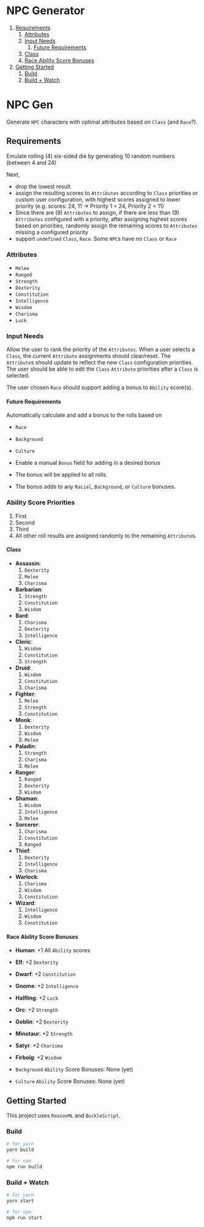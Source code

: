 # NPC Generator

1. [Requirements](#requirements)
	1. [Attributes](#attributes)
	2. [Input Needs](#input-needs)
		1. [Future Requirements](#future-requirements)
	3. [Class](#class)
	4. [Race Ability Score Bonuses](#race-ability-score-bonuses)
2. [Getting Started](#getting-started)
	1. [Build](#build)
	2. [Build + Watch](#build--watch)

# NPC Gen

Generate `NPC` characters with optimal attributes based on `Class`
(and `Race`?).

## Requirements

Emulate rolling (4) six-sided die by generating 10 random numbers
(between 4 and 24)

Next,

- drop the lowest result
- assign the resulting scores to `Attributes` according to `Class` priorities
  or custom user configuration, with highest scores assigned to lower priority
  (e.g. scores: 24, 11 -> Priority 1 = 24, Priority 2 = 11)
- Since there are (9) `Attributes` to assign, if there are less than (9)
  `Attributes` configured with a priority, after assigning highest scores
  based on priorities, randomly assign the remaining scores to `Attributes`
  missing a configured priority
- support `undefined` `Class`, `Race`. Some `NPC`s have no `Class` or `Race`

### Attributes

- `Melee`
- `Ranged`
- `Strength`
- `Dexterity`
- `Constitution`
- `Intelligence`
- `Wisdom`
- `Charisma`
- `Luck`

### Input Needs

Allow the user to rank the priority of the `Attributes`.
When a user selects a `Class`, the current `Attribute` assignments should
clear/reset. The `Attribute`s should update to reflect the new
`Class` configuration priorities.
The user should be able to edit the `Class` `Attribute` priorities
after a `Class` is selected.

The user chosen `Race` should support adding a bonus to `Ability` score(s).

#### Future Requirements

Automatically calculate and add a bonus to the rolls based on

- `Race`
- `Background`
- `Culture`


- Enable a manual `Bonus` field for adding in a desired bonus
- The bonus will be applied to all rolls.
- The bonus adds to any `Racial`, `Background`, or `Culture` bonuses.

### Ability Score Priorities

1. First
2. Second
3. Third
4. All other roll results are assigned randomly to the remaining `Attribute`s.

#### Class

- **Assassin**:
  1. `Dexterity`
  2. `Melee`
  3. `Charisma`
- **Barbarian**:
  1. `Strength`
  2. `Constitution`
  3. `Wisdom`
- **Bard**:
  1. `Charisma`
  2. `Dexterity`
  3. `Intelligence`
- **Cleric**:
  1. `Wisdom`
  2. `Constitution`
  3. `Strength`
- **Druid**:
  1. `Wisdom`
  2. `Constitution`
  3. `Charisma`
- **Fighter**:
  1. `Melee`
  2. `Strength`
  3. `Constitution`
- **Monk**:
  1. `Dexterity`
  2. `Wisdom`
  3. `Melee`
- **Paladin**:
  1. `Strength`
  2. `Charisma`
  3. `Melee`
- **Ranger**:
  1. `Ranged`
  2. `Dexterity`
  3. `Wisdom`
- **Shaman**:
  1. `Wisdom`
  2. `Intelligence`
  3. `Melee`
- **Sorcerer**:
  1. `Charisma`
  2. `Constitution`
  3. `Ranged`
- **Thief**:
  1. `Dexterity`
  2. `Intelligence`
  3. `Charisma`
- **Warlock**:
  1. `Charisma`
  2. `Wisdom`
  3. `Constitution`
- **Wizard**:
  1. `Intelligence`
  2. `Wisdom`
  3. `Constitution`

#### Race Ability Score Bonuses

- **Human**: +1 All `Ability` scores
- **Elf**: +2 `Dexterity`
- **Dwarf**: +2 `Constitution`
- **Gnome**: +2 `Intelligence`
- **Halfling**: +2 `Luck`
- **Orc**: +2 `Strength`
- **Goblin**: +2 `Dexterity`
- **Minotaur**: +2 `Strength`
- **Satyr**: +2 `Charisma`
- **Firbolg**: +2 `Wisdom`


- `Background` `Ability` Score Bonuses: None (yet)
- `Culture` `Ability` Score Bonuses: None (yet)

## Getting Started

This project uses `ReasonML` and `BuckleScript`.

### Build

```bash
# for yarn
yarn build

# for npm
npm run build
```

### Build + Watch

```bash
# for yarn
yarn start

# for npm
npm run start
```


